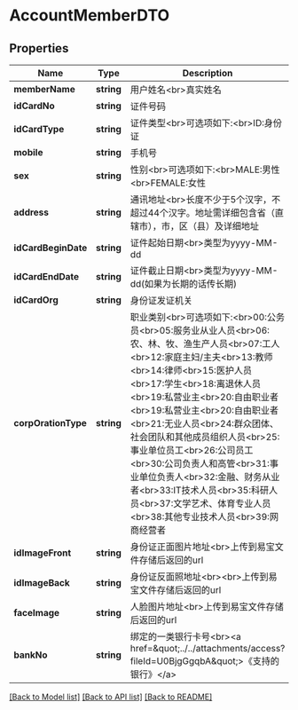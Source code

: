 # AccountMemberDTO

## Properties
Name | Type | Description | Notes
------------ | ------------- | ------------- | -------------
**memberName** | **string** | 用户姓名&lt;br&gt;真实姓名 | [optional] 
**idCardNo** | **string** | 证件号码 | [optional] 
**idCardType** | **string** | 证件类型&lt;br&gt;可选项如下:&lt;br&gt;ID:身份证 | [optional] 
**mobile** | **string** | 手机号 | [optional] 
**sex** | **string** | 性别&lt;br&gt;可选项如下:&lt;br&gt;MALE:男性&lt;br&gt;FEMALE:女性 | [optional] 
**address** | **string** | 通讯地址&lt;br&gt;长度不少于5个汉字，不超过44个汉字。地址需详细包含省（直辖市），市，区（县）及详细地址 | [optional] 
**idCardBeginDate** | **string** | 证件起始日期&lt;br&gt;类型为yyyy-MM-dd | [optional] 
**idCardEndDate** | **string** | 证件截止日期&lt;br&gt;类型为yyyy-MM-dd(如果为长期的话传长期) | [optional] 
**idCardOrg** | **string** | 身份证发证机关 | [optional] 
**corpOrationType** | **string** | 职业类别&lt;br&gt;可选项如下:&lt;br&gt;00:公务员&lt;br&gt;05:服务业从业人员&lt;br&gt;06:农、林、牧、渔生产人员&lt;br&gt;07:工人&lt;br&gt;12:家庭主妇/主夫&lt;br&gt;13:教师&lt;br&gt;14:律师&lt;br&gt;15:医护人员&lt;br&gt;17:学生&lt;br&gt;18:离退休人员&lt;br&gt;19:私营业主&lt;br&gt;20:自由职业者&lt;br&gt;19:私营业主&lt;br&gt;20:自由职业者&lt;br&gt;21:无业人员&lt;br&gt;24:群众团体、社会团队和其他成员组织人员&lt;br&gt;25:事业单位员工&lt;br&gt;26:公司员工&lt;br&gt;30:公司负责人和高管&lt;br&gt;31:事业单位负责人&lt;br&gt;32:金融、财务从业者&lt;br&gt;33:IT技术人员&lt;br&gt;35:科研人员&lt;br&gt;37:文学艺术、体育专业人员&lt;br&gt;38:其他专业技术人员&lt;br&gt;39:网商经营者 | [optional] 
**idImageFront** | **string** | 身份证正面图片地址&lt;br&gt;上传到易宝文件存储后返回的url | [optional] 
**idImageBack** | **string** | 身份证反面照地址&lt;br&gt;&lt;br&gt;上传到易宝文件存储后返回的url | [optional] 
**faceImage** | **string** | 人脸图片地址&lt;br&gt;上传到易宝文件存储后返回的url | [optional] 
**bankNo** | **string** | 绑定的一类银行卡号&lt;br&gt;&lt;a href&#x3D;\&quot;../../attachments/access?fileId&#x3D;U0BjgGgqbA\&quot;&gt;《支持的银行》&lt;/a&gt; | [optional] 

[[Back to Model list]](../README.md#documentation-for-models) [[Back to API list]](../README.md#documentation-for-api-endpoints) [[Back to README]](../README.md)


